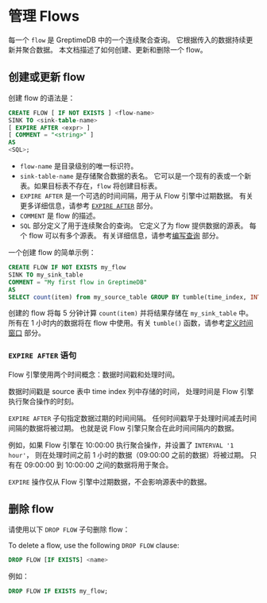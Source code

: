 # 管理 Flows

每一个 `flow` 是 GreptimeDB 中的一个连续聚合查询。
它根据传入的数据持续更新并聚合数据。
本文档描述了如何创建、更新和删除一个 flow。

## 创建或更新 flow

创建 flow 的语法是：

<!-- ```sql
CREATE [ OR REPLACE ] FLOW [ IF NOT EXISTS ] <name>
SINK TO <sink-table-name>
[ EXPIRE AFTER <expr> ]
[ COMMENT = "<string>" ]
AS 
<SQL>;
``` -->

```sql
CREATE FLOW [ IF NOT EXISTS ] <flow-name>
SINK TO <sink-table-name>
[ EXPIRE AFTER <expr> ]
[ COMMENT = "<string>" ]
AS 
<SQL>;
```

<!-- 当指定 `OR REPLACE` 时，如果同名的 flow 已经存在，它将被更新为新的 flow。请注意，这只影响 flow 任务本身，源表和目标表不会被更改。 -->

- `flow-name` 是目录级别的唯一标识符。
- `sink-table-name` 是存储聚合数据的表名。
  它可以是一个现有的表或一个新表。如果目标表不存在，`flow` 将创建目标表。
  <!-- 如果表已经存在，其 schema 必须与查询结果的 schema 匹配。 -->
- `EXPIRE AFTER` 是一个可选的时间间隔，用于从 Flow 引擎中过期数据。
  有关更多详细信息，请参考 [`EXPIRE AFTER`](#expire-after-语句) 部分。
- `COMMENT` 是 flow 的描述。
- `SQL` 部分定义了用于连续聚合的查询。
  它定义了为 flow 提供数据的源表。
  每个 flow 可以有多个源表。
  有关详细信息，请参考[编写查询](./query.md) 部分。

一个创建 flow 的简单示例：

<!-- ```sql
CREATE FLOW IF NOT EXISTS my_flow
SINK TO my_sink_table
EXPIRE AFTER INTERVAL '1 hour'
COMMENT = "My first flow in GreptimeDB"
AS
SELECT count(item) from my_source_table GROUP BY tumble(time_index, INTERVAL '5 minutes');
``` -->

```sql
CREATE FLOW IF NOT EXISTS my_flow
SINK TO my_sink_table
COMMENT = "My first flow in GreptimeDB"
AS
SELECT count(item) from my_source_table GROUP BY tumble(time_index, INTERVAL '5 minutes', '2024-05-20 00:00:00');
```

创建的 flow 将每 5 分钟计算 `count(item)` 并将结果存储在 `my_sink_table` 中。所有在 1 小时内的数据将在 flow 中使用。有关 `tumble()` 函数，请参考[定义时间窗口](./define-time-window.md) 部分。

### `EXPIRE AFTER` 语句

Flow 引擎使用两个时间概念：数据时间戳和处理时间。

数据时间戳是 source 表中 time index 列中存储的时间，
处理时间是 Flow 引擎执行聚合操作的时刻。

`EXPIRE AFTER` 子句指定数据过期的时间间隔。
任何时间戳早于处理时间减去时间间隔的数据将被过期。
也就是说 Flow 引擎只聚合在此时间间隔内的数据。

例如，如果 Flow 引擎在 10:00:00 执行聚合操作，并设置了 `INTERVAL '1 hour'`，
则在处理时间之前 1 小时的数据（09:00:00 之前的数据）将被过期。
只有在 09:00:00 到 10:00:00 之间的数据将用于聚合。

`EXPIRE` 操作仅从 Flow 引擎中过期数据，不会影响源表中的数据。

## 删除 flow

请使用以下 `DROP FLOW` 子句删除 flow：

To delete a flow, use the following `DROP FLOW` clause:

```sql
DROP FLOW [IF EXISTS] <name>
```

例如：

```sql
DROP FLOW IF EXISTS my_flow;
```

